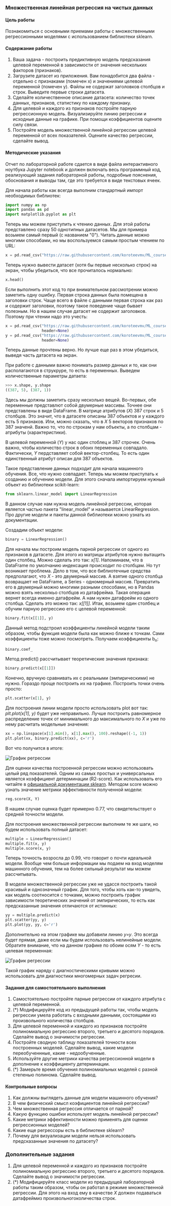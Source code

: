 ### Множественная линейная регрессия на чистых данных

#### Цель работы

Познакомиться с основными приемами работы с множественными регрессионными моделями с использованием библиотеки sklearn. 

#### Содержание работы

1. Ваша задача - построить предиктивную модель предсказания целевой переменной в зависимости от значения нескольких факторов (признаков).
2. Загрузите датасет из приложения. Вам понадобится два файла - отдельно с признаками (помечен x) и значениями целевой переменной (помечен y). Файлы не содержат заголовков столбцов и строк. Выведите первые строки датасета.
3. Сделайте количественное описание датасета: количество точек данных, признаков, статистику по каждому признаку.
5. Для целевой и каждого из признаков постройте парную регрессионную модель. Визуализируйте линию регрессии и исходные данные на графике. При помощи коэффициентов оцените силу связи.
6. Постройте модель множественной линейной регрессии целевой переменной от всех показателей. Оцените качество регрессии, сделайте вывод.

#### Методические указания

Отчет по лабораторной работе сдается в виде файла интерактивного ноутбука Jupyter notebook и должен включать весь программный код, реализующий задания лабораторной работы, подробные пояснения, обоснования и выводы там, где это требуется в виде текстовых ячеек.

Для начала работы как всегда выполним стандартный импорт необходимых библиотек:

```py
import numpy as np
import pandas as pd
import matplotlib.pyplot as plt
```

Теперь мы можем приступить к чтению данных. Для этой работы представлено сразу 50 однотипных датасетов. Мы для примера возьмем самый первый (с названием "0"). Читать данные можно многими способами, но мы воспользуемся самым простым чтением по URL:

```py
x = pd.read_csv("https://raw.githubusercontent.com/koroteevmv/ML_course/main/ML1.2_regression/data/0_x.csv")
```

Теперь нужно вывести датасет (хотя бы первые несколько строк) на экран, чтобы убедиться, что все прочиталось нормально:

```py
x.head()
```

Если выполнить этот код то при внимательном рассмотрении можно заметить одну ошибку. Первая строка данных была помещена в заголовки строк. Чаще всего в файле с данными первая строка как раз и содержит заголовки, поэтому такое поведение чаще бывает полезным. Но в нашем случае датасет не содержит заголовков. Поэтому при чтении надо это учесть:

```py
x = pd.read_csv("https://raw.githubusercontent.com/koroteevmv/ML_course/main/ML1.2_regression/data/0_x.csv",
                header=None)
y = pd.read_csv("https://raw.githubusercontent.com/koroteevmv/ML_course/main/ML1.2_regression/data/0_y.csv",
                header=None)
```

Теперь данные прочтены верно. Но лучше еще раз в этом убедиться, выведя часть датасета на экран.

При работе с данными важно понимать размер данных и то, как они располагаются в струкруре, то есть в переменных. Выведем количественные параметры датаета:

```py
>>> x.shape, y.shape
((387, 5), (387, 1))
```

Здесь мы должны заметить сразу несколько вещей. Во-первых, обе переменные представлют собой двумерные массивы. Точнее они представлены в виде DataFrame. В матрице атрибутов (_X_) 387 строк и 5 столбцов. Это значит, что в датасете описаны 387 объектов и у каждого есть 5 признаков. Или, можно сказать, что в _X_ 5 векторов признаков по 387 значенй. Важно то, что по строкам у нам объекты, а по столбцам - атрибуты (характеристики). 

В целевой переменной (_Y_) у нас один стоблец и 387 строчек. Очень важно, чтобы количество строк в обоих переменных совпадало. Фактически, _Y_ пердставляет собой вектор-столбец. То есть один единственный атрибут описан для 387 объектов. 

Такое представление данных подходит для начала машинного обучения. Все, что нужно совпадает. Теперь мы можем приступать к созданию и обучению модели. Для этого сначала импортируем нужный объект из библиотеки scikit-learn:

```py
from sklearn.linear_model import LinearRegression
```

В данном случае нам нужна модель линейной регрессии, которая является частью пакета "linear_model" и называется LinearRegression. Про другие модели и пакеты данной библиотеки можно узнать из документации.

Создадим объект модели:

```py
binary = LinearRegression()
```

Для начала мы построим модель парной регрессии от одного из признаков в датасете. Для этого из матрицы атрибутов нужно вытащить один столбец. Можно сделать это так: _x[1]_. Напоминаем, что в DataFrame по умолчанию индексация происходит по столбцам. Но тут возникает проблема. Дело в том, что все библиотечные средства предполагают, что _X_ - это двумерный массив. А взятие одного столбца возвращает не DataFrame, а Series - одномерный массив. Превратить его в двумерный можно многими разными способами, но в Pandas можно взять несколкьо столбцов из датафрейма. Такая операция вернет всегда именно датафрейм. А нам нужен датафрейм из одного столбца. Сделать это можно так: _x[[1]]_. Итак, возьмем один столбец и обучим парную регрессию его с целевой переменной:

```py
binary.fit(x[[1]], y)
```

Данный метод подстроил коэффициенты линейной модели таким образом, чтобы функция модели была как можно ближе к точкам. Сами коэффициенты тоже можно посмотреть. Получаем коэффициенты b<sub>n</sub>:

```py
binary.coef_
```

Метод predict() рассчитывает теоретические значения признака:

```py
binary.predict(x[[1]])
```

Конечно, вручную сравнивать их с реальными (эмпирическими) не нужно. Гораздо проще построить их на графике. Построить точки очень просто:

```py
plt.scatter(x[1], y)
```

Для построения линии модели просто использовать plot вот так: _plt.plot(x[1], y)_ будет уже неправильно. Лучше построить равномерное распределение точек от минимального до максимального по _X_ и уже по нему расчитать модельные значения:

```py
xx = np.linspace(x[1].min(), x[1].max(), 100).reshape((-1, 1))
plt.plot(xx, binary.predict(xx), c='r')
```

Вот что получится в итоге:

![График регрессии](https://github.com/koroteevmv/ML_course/blob/2023/ML1.2_regression/ml12-1.png?raw=true)

Для оценки качества построенной регрессии можно использовать целый ряд показателей. Одним из самых простых и универсальных является коэффициент детерминации (R2-score). Как использовать его читайте в [официальной документации sklearn](http://scikit-learn.org/stable/modules/generated/sklearn.metrics.r2_score.html#sklearn.metrics.r2_score). Методом score можно узнать значение метрики эффективности полученной модели:

```py
reg.score(X, Y)
```

В нашем случае оценка будет примерно 0.77, что свидетельствует о средней точности модели.

Для построения множественной регрессии выполним те же шаги, но будем использовать полный датасет:

```py
multiple = LinearRegression()
multiple.fit(x, y)
multiple.score(x, y)
```

Теперь точность возросла до 0.99, что говорит о почти идеальной модели. Вообще чем больше информации мы подаем на вход моделям машинного обучения, тем на более сильный результат мы можем рассчитывать.

В модели множественной регрессии уже не удасся построить такой красивый и однозначный график. Для того, чтобы хоть как-то увидеть, как модель соотносится с точками, можно построить график зависимости теоретических значений от эмпирических, то есть как предсказанные значения отличаются от истинных:

```py
yy = multiple.predict(x)
plt.scatter(yy, y)
plt.plot(yy, yy, c='r')
```

Дополнительно на этом графике мы добавили линию _y=y_. Это всегда будет прямая, даже если мы будем использовать нелинейные модели. Обратите внимание, что на данном графике по обоим осям _Y_ - то есть целевая переменная:

![График регрессии](https://github.com/koroteevmv/ML_course/blob/2023/ML1.2_regression/ml12-2.png?raw=true)

Такой график наряду с диагностическими кривыми можно использовать для диагностики многомерных задач регресии.

#### Задания для самостоятельного выполнения

1. Самостоятельно постройте парные регрессии от каждого атрибута с целевой переменной.
2. (*) Модифицируйте код из предыдущей работы так, чтобы модель регрессии умела работать с входными данными, состоящими из произвольного количества столбцов.
1. Для целевой переменной и каждого из признаков постройте полиномиальную регрессию второго, третьего и десятого порядков. Сделайте вывод о значимости регрессии.
2. Постройте сводную таблицу показателей точности всех построенных моделей. Сделайте вывод, какие модели переобученнные, какие - недообученные.
3. Используйте другие метрики качества регрессионной модели в дополнение к коэффициенту детерминации.
4. (\*) Замерьте время обучения полиномиальных моделей с разной степенью полинома. Сделайте вывод.

#### Контрольные вопросы

1. Как должны выглядеть данные для модели машинного обучения?
1. В чем физический смысл коэфициентов линейной регрессии?
1. Чем множественная регрессия отличается от парной?
2. Какую функцию ошибки использует модель линейной регрессии?
3. Какие метрики эффективности можно применять для оценки регрессионных моделей?
4. Какие еще регрессоры есть в библиотеке sklearn?
1. Почему для визуализации модели нельзя использовать предсказанные значения по датасету?

### Дополнительные задания

1. Для целевой переменной и каждого из признаков постройте полиномиальную регрессию второго, третьего и десятого порядков. Сделайте вывод о значимости регрессии.
1. (\*) Модифицируйте класс модели из предыдущей лабораторной работы таким образом, чтобы он работал в режиме множественной регрессии. Для этого на вход ему в качестве _X_ должен подаваться датафреймиз произвольногоколичества строк.
